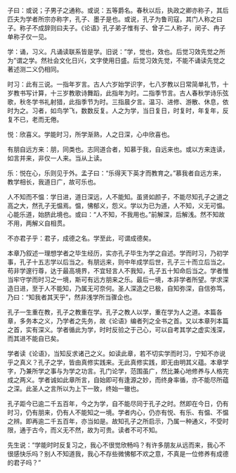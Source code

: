 子曰：或说；子男子之通称。或说：五等爵名。春秋以后，执政之卿亦称子，其后匹夫为学者所宗亦称字，孔子、墨子是也。或说，孔子为鲁司寇，其门人称之曰子。称子不成辞则曰夫子。《论语》孔子弟子惟有子、曾子二人称子，闵子、冉子单称子仅一见。

学：诵，习义。凡诵读联系皆是学。旧说：”学，觉也，效也。后觉习效先觉之所为”谓之学。然社会文化日兴，文字使用日盛。后觉习效先觉，不能不诵读先觉之著述测二义仍相同。

时习：此有三说。一指年岁言。古人六岁始学识字，七八岁教以日常简单礼节，十岁教书写计算，十三岁教歌诗舞蹈，此指年为时。二指季节言。古人春秋学诗乐弦歌，秋冬学书礼射猎，此指季节为时。三指晨夕言。温习、进修、游散、休息，依时为之。习者，如鸟学飞，数数反复。人之为学，当日复日，时复时，年复年，反复不已，老而无倦。

悦：欣喜义。学能时习，所学渐熟，人之日深，心中欣喜也。

有朋自远方来：朋，同类也。志同道合者，知慕于我，自远来也。或以方来连读，如言并来，非仅一人来。当从上读。

乐：悦在心，乐则见于外。孟子曰：“乐得天下英才而教育之。”慕我者自远方来，教学相长，我道日广，故可乐也。

人不知而不愠：学日进，道日深远，人不能知。虽贤如颜子，不能尽知孔子之道之高之大，然孔子无愠焉。愠，怫郁义，怨义。学以为已为道，人不知，义无可愠。心能乐道，始脐此境也。或曰：“人不知，不我用也。”前解深，后解浅。然不知故不用，两解义自相贯。

不亦君子乎：君子，成德之名。学至此，可谓成德矣。

本章乃叙述一理想学者之毕生经历，实亦孔子毕生为学之自述。学而时习，乃初学事，孔子十五志学以后当之。有朋远来，则中年成学后世，孔子三十而立后当之。苟非学邃行尊，达于最高境界，不宜轻言人不我知，孔子五十知命后当之。学者惟当牢守学而时习之一境，斯可有远方朋来之乐。最后一境，本非学者所望。学求深造日进，至于人不能知，乃属无可奈何。圣人深造之已极，自知弥深，自信弥笃，乃曰：“知我者其天乎”，然非浅学所当骤企也。

孔子一生重在教，孔子之教重在学。孔子之教人以学，重在学为人之道。本篇各章，多务本之义，乃学者之先务，故《论语》编者列之全书之首。又以本章列本篇之首，实有深义。学者循此为学，时时反验之于己心，可以自考其学之虚实浅深，而其进不能自已矣。

学者读《论语》，当知反求诸己之义。如读此章，若不切实学而时习，宁知不亦说乎之真义？孔子之学，皆由真修实践来。无此真修实践，即无由明其义蕴。本章学字，乃兼所学之事与为学之功言。孔门论学，范围虽广，然比兼心地修养与人格完成之两义。学者诚如此章所言，自始即可有逢源之妙，而终身率循，亦不能尽所蕴之深。此圣人之言所以为上下一致，终始一辙也。

孔子距今已逾二千五百年，今之为学，自不能尽同于孔子之时。然即在今日，仍有时习，仍有朋来，仍有人不能知之一境。学者内心，仍亦有悦、有乐、有愠、不愠之辨。即再逾二千五百年，亦当如是。故知孔子之所启示，乃属一种通义，不受时限，通于古今，而义无不然，故为可贵。读者不可不知。

先生说：“学能时时反复习之，我心不很觉欣畅吗？有许多朋友从远而来，我心不很感快乐吗？别人不知道我，我心不存些微怫郁不欢之意，不真是一位修养有成德的君子吗？”